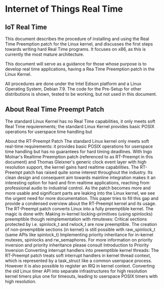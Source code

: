 Internet of Things Real Time
=======

## IoT Real Time 

This document describes the procedure of installing and using the Real Time Preemption patch for the Linux kernel, and discusses the first steps towards writing hard Real Time programs. It focuses on x86, as this is currently the most mature architecture.

This document will serve as a guidance for those whose purpose is to develop real time applications, having a Rea Time Preemption patch in the Linux Kernel. 

All procedures are done under the Intel Edison platform and a Linux Operating System, Debian 7.9. The code for the Pre-Setup for other distributions is shown, tested to be working, but not used in this document.


## About Real Time Preempt Patch

The standard Linux Kernel has no Real Time capabilities, it only meets soft Real Time requierements; the standard Linux Kernel provides basic POSIX operations for userspace time handling but 

About the RT-Preempt Patch
The standard Linux kernel only meets soft real-time requirements: it provides basic POSIX operations for userspace time handling but has no guarantees for hard timing deadlines. With Ingo Molnar's Realtime Preemption patch (referenced to as RT-Preempt in this document) and Thomas Gleixner's generic clock event layer with high resolution support, the kernel gains hard realtime capabilities.
The RT-Preempt patch has raised quite some interest throughout the industry. Its clean design and consequent aim towards mainline integration makes it an interesting option for hard and firm realtime applications, reaching from professional audio to industrial control.
As the patch becomes more and more usable and significant parts are leaking into the Linux kernel, we see the urgent need for more documentation. This paper tries to fill this gap and provide a condensed overview about the RT-Preempt kernel and its usage.
The RT-Preempt patch converts Linux into a fully preemptible kernel. The magic is done with:
Making in-kernel locking-primitives (using spinlocks) preemptible though reimplementation with rtmutexes:
Critical sections protected by i.e. spinlock_t and rwlock_t are now preemptible. The creation of non-preemptible sections (in kernel) is still possible with raw_spinlock_t (same APIs like spinlock_t)
Implementing priority inheritance for in-kernel mutexes, spinlocks and rw_semaphores. For more information on priority inversion and priority inheritance please consult Introduction to Priority Inversion
Converting interrupt handlers into preemptible kernel threads: The RT-Preempt patch treats soft interrupt handlers in kernel thread context, which is represented by a task_struct like a common userspace process. However it is also possible to register an IRQ in kernel context.
Converting the old Linux timer API into separate infrastructures for high resolution kernel timers plus one for timeouts, leading to userspace POSIX timers with high resolution.